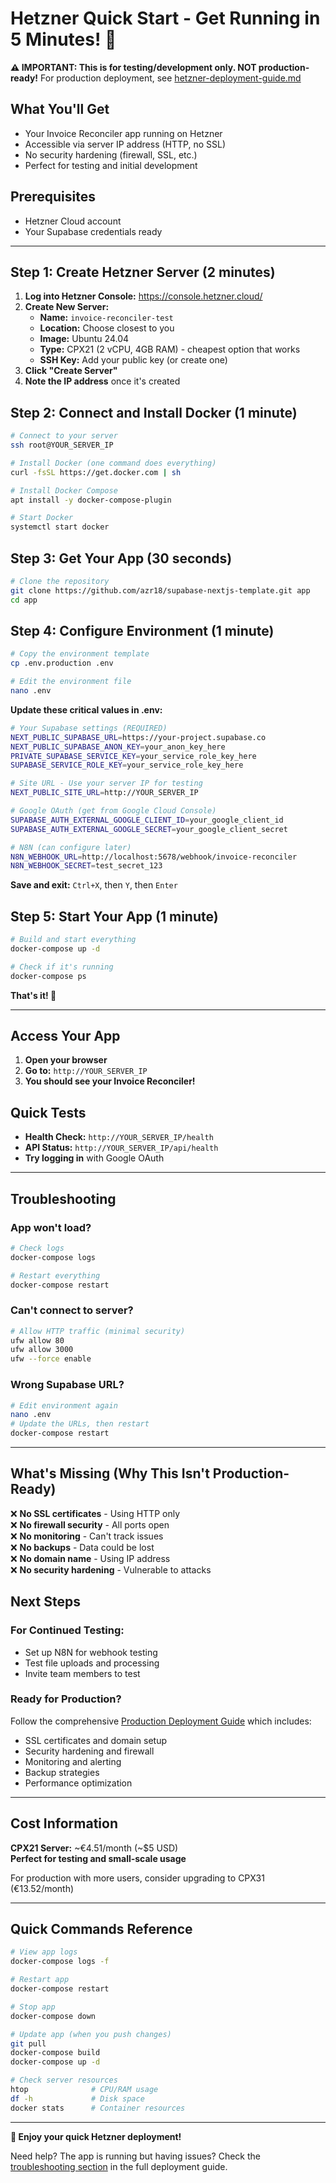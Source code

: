 # Hetzner Quick Start - Get Running in 5 Minutes! 🚀

**⚠️ IMPORTANT: This is for testing/development only. NOT production-ready!**
For production deployment, see [hetzner-deployment-guide.md](./hetzner-deployment-guide.md)

## What You'll Get
- Your Invoice Reconciler app running on Hetzner
- Accessible via server IP address (HTTP, no SSL)
- No security hardening (firewall, SSL, etc.)
- Perfect for testing and initial development

## Prerequisites
- Hetzner Cloud account
- Your Supabase credentials ready

---

## Step 1: Create Hetzner Server (2 minutes)

1. **Log into Hetzner Console:** https://console.hetzner.cloud/
2. **Create New Server:**
   - **Name:** `invoice-reconciler-test`
   - **Location:** Choose closest to you
   - **Image:** Ubuntu 24.04
   - **Type:** CPX21 (2 vCPU, 4GB RAM) - cheapest option that works
   - **SSH Key:** Add your public key (or create one)
3. **Click "Create Server"**
4. **Note the IP address** once it's created

## Step 2: Connect and Install Docker (1 minute)

```bash
# Connect to your server
ssh root@YOUR_SERVER_IP

# Install Docker (one command does everything)
curl -fsSL https://get.docker.com | sh

# Install Docker Compose
apt install -y docker-compose-plugin

# Start Docker
systemctl start docker
```

## Step 3: Get Your App (30 seconds)

```bash
# Clone the repository
git clone https://github.com/azr18/supabase-nextjs-template.git app
cd app
```

## Step 4: Configure Environment (1 minute)

```bash
# Copy the environment template
cp .env.production .env

# Edit the environment file
nano .env
```

**Update these critical values in .env:**
```bash
# Your Supabase settings (REQUIRED)
NEXT_PUBLIC_SUPABASE_URL=https://your-project.supabase.co
NEXT_PUBLIC_SUPABASE_ANON_KEY=your_anon_key_here
PRIVATE_SUPABASE_SERVICE_KEY=your_service_role_key_here
SUPABASE_SERVICE_ROLE_KEY=your_service_role_key_here

# Site URL - Use your server IP for testing
NEXT_PUBLIC_SITE_URL=http://YOUR_SERVER_IP

# Google OAuth (get from Google Cloud Console)
SUPABASE_AUTH_EXTERNAL_GOOGLE_CLIENT_ID=your_google_client_id
SUPABASE_AUTH_EXTERNAL_GOOGLE_SECRET=your_google_client_secret

# N8N (can configure later)
N8N_WEBHOOK_URL=http://localhost:5678/webhook/invoice-reconciler
N8N_WEBHOOK_SECRET=test_secret_123
```

**Save and exit:** `Ctrl+X`, then `Y`, then `Enter`

## Step 5: Start Your App (1 minute)

```bash
# Build and start everything
docker-compose up -d

# Check if it's running
docker-compose ps
```

**That's it! 🎉**

---

## Access Your App

1. **Open your browser**
2. **Go to:** `http://YOUR_SERVER_IP`
3. **You should see your Invoice Reconciler!**

## Quick Tests

- **Health Check:** `http://YOUR_SERVER_IP/health`
- **API Status:** `http://YOUR_SERVER_IP/api/health`
- **Try logging in** with Google OAuth

---

## Troubleshooting

### App won't load?
```bash
# Check logs
docker-compose logs

# Restart everything
docker-compose restart
```

### Can't connect to server?
```bash
# Allow HTTP traffic (minimal security)
ufw allow 80
ufw allow 3000
ufw --force enable
```

### Wrong Supabase URL?
```bash
# Edit environment again
nano .env
# Update the URLs, then restart
docker-compose restart
```

---

## What's Missing (Why This Isn't Production-Ready)

❌ **No SSL certificates** - Using HTTP only  
❌ **No firewall security** - All ports open  
❌ **No monitoring** - Can't track issues  
❌ **No backups** - Data could be lost  
❌ **No domain name** - Using IP address  
❌ **No security hardening** - Vulnerable to attacks  

## Next Steps

### For Continued Testing:
- Set up N8N for webhook testing
- Test file uploads and processing
- Invite team members to test

### Ready for Production?
Follow the comprehensive [Production Deployment Guide](./hetzner-deployment-guide.md) which includes:
- SSL certificates and domain setup
- Security hardening and firewall
- Monitoring and alerting
- Backup strategies
- Performance optimization

---

## Cost Information

**CPX21 Server:** ~€4.51/month (~$5 USD)  
**Perfect for testing and small-scale usage**

For production with more users, consider upgrading to CPX31 (€13.52/month)

---

## Quick Commands Reference

```bash
# View app logs
docker-compose logs -f

# Restart app
docker-compose restart

# Stop app
docker-compose down

# Update app (when you push changes)
git pull
docker-compose build
docker-compose up -d

# Check server resources
htop              # CPU/RAM usage
df -h             # Disk space
docker stats      # Container resources
```

---

**🚀 Enjoy your quick Hetzner deployment!**

Need help? The app is running but having issues? Check the [troubleshooting section](./hetzner-deployment-guide.md#troubleshooting) in the full deployment guide. 